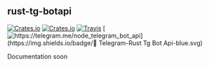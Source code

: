 ## rust-tg-botapi
[![Crates.io](https://img.shields.io/crates/v/tg_botapi.svg)](https://crates.io/crates/tg_botapi)
[![Crates.io](https://img.shields.io/crates/l/tg_botapi.svg)](https://crates.io/crates/tg_botapi)
[![Travis](https://img.shields.io/travis/JuanPotato/rust-tg-botapi.svg)](https://travis-ci.org/JuanPotato/rust-tg-botapi)
[![https://telegram.me/node_telegram_bot_api](https://img.shields.io/badge/💬 Telegram-Rust Tg Bot Api-blue.svg)](https://t.me/tg_botapi)


Documentation soon
